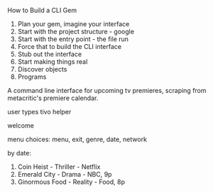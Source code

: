 How to Build a CLI Gem

1. Plan your gem, imagine your interface
2. Start with the project structure - google
3. Start with the entry point - the file run
4. Force that to build the CLI interface
5. Stub out the interface
6. Start making things real
7. Discover objects
8. Programs

A command line interface for upcoming tv premieres, scraping from metacritic's premiere calendar.

user types tivo helper

welcome

menu choices: menu, exit, genre, date, network

by date:
1. Coin Heist - Thriller - Netflix
2. Emerald City - Drama - NBC, 9p
3. Ginormous Food - Reality - Food, 8p
